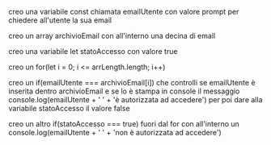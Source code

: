 creo una variabile const chiamata emailUtente con valore prompt per chiedere all'utente la sua email

creo un array archivioEmail con all'interno una decina di email 

creo una variabile let statoAccesso con valore true



creo un for(let i = 0; i <= arrLength.length; i++)

creo un if(emailUtente === archivioEmail[i]) che controlli se emailUtente è inserita dentro archivioEmail e se lo è stampa in console il messaggio console.log(emailUtente + ' ' + 'è autorizzata ad accedere') per poi dare alla variabile statoAccesso il valore false

creo un altro if(statoAccesso === true) fuori dal for con all'interno un console.log(emailUtente + ' ' + 'non è autorizzata ad accedere')